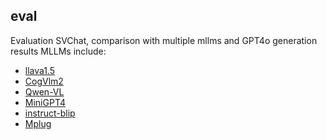 ## eval
Evaluation SVChat, comparison with multiple mllms and GPT4o generation results 
MLLMs include:
* [llava1.5](https://github.com/haotian-liu/LLaVA)
* [CogVlm2](https://github.com/THUDM/CogVLM2)
* [Qwen-VL](https://github.com/QwenLM/Qwen-VL)
* [MiniGPT4](https://github.com/Vision-CAIR/MiniGPT-4)
* [instruct-blip](https://github.com/salesforce/LAVIS/tree/main/projects/instructblip)
* [Mplug](https://github.com/X-PLUG/mPLUG)
